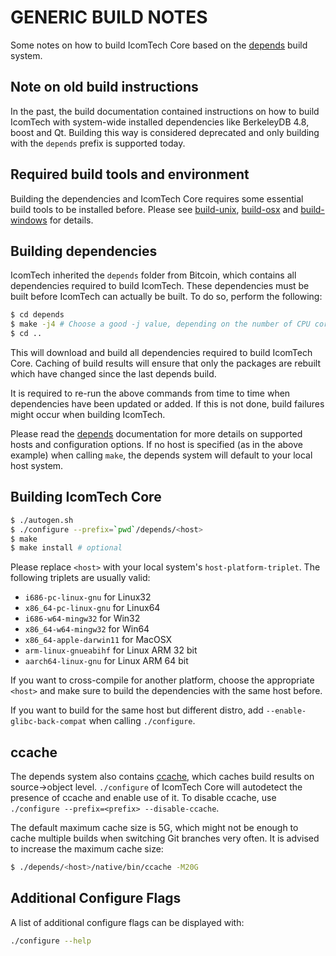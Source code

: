 GENERIC BUILD NOTES
====================
Some notes on how to build IcomTech Core based on the [depends](../depends/README.md) build system.

Note on old build instructions
------------------------------
In the past, the build documentation contained instructions on how to build IcomTech with system-wide installed dependencies
like BerkeleyDB 4.8, boost and Qt. Building this way is considered deprecated and only building with the `depends` prefix
is supported today.

Required build tools and environment
------------------------------------
Building the dependencies and IcomTech Core requires some essential build tools to be installed before. Please see
[build-unix](build-unix.md), [build-osx](build-osx.md) and [build-windows](build-windows.md) for details.

Building dependencies
---------------------
IcomTech inherited the `depends` folder from Bitcoin, which contains all dependencies required to build IcomTech. These
dependencies must be built before IcomTech can actually be built. To do so, perform the following:

```bash
$ cd depends
$ make -j4 # Choose a good -j value, depending on the number of CPU cores available
$ cd ..
```

This will download and build all dependencies required to build IcomTech Core. Caching of build results will ensure that only
the packages are rebuilt which have changed since the last depends build.

It is required to re-run the above commands from time to time when dependencies have been updated or added. If this is
not done, build failures might occur when building IcomTech.

Please read the [depends](../depends/README.md) documentation for more details on supported hosts and configuration
options. If no host is specified (as in the above example) when calling `make`, the depends system will default to your
local host system. 

Building IcomTech Core
---------------------

```bash
$ ./autogen.sh
$ ./configure --prefix=`pwd`/depends/<host>
$ make
$ make install # optional
```

Please replace `<host>` with your local system's `host-platform-triplet`. The following triplets are usually valid:
- `i686-pc-linux-gnu` for Linux32
- `x86_64-pc-linux-gnu` for Linux64
- `i686-w64-mingw32` for Win32
- `x86_64-w64-mingw32` for Win64
- `x86_64-apple-darwin11` for MacOSX
- `arm-linux-gnueabihf` for Linux ARM 32 bit
- `aarch64-linux-gnu` for Linux ARM 64 bit

If you want to cross-compile for another platform, choose the appropriate `<host>` and make sure to build the
dependencies with the same host before.

If you want to build for the same host but different distro, add `--enable-glibc-back-compat` when calling `./configure`.


ccache
------
The depends system also contains [ccache](https://ccache.samba.org/), which caches build results on source->object
level. `./configure` of IcomTech Core will autodetect the presence of ccache and enable use of it. To disable ccache, use
`./configure --prefix=<prefix> --disable-ccache`.

The default maximum cache size is 5G, which might not be enough to cache multiple builds when switching Git branches
very often. It is advised to increase the maximum cache size:

```bash
$ ./depends/<host>/native/bin/ccache -M20G
```

Additional Configure Flags
--------------------------
A list of additional configure flags can be displayed with:

```bash
./configure --help
```
